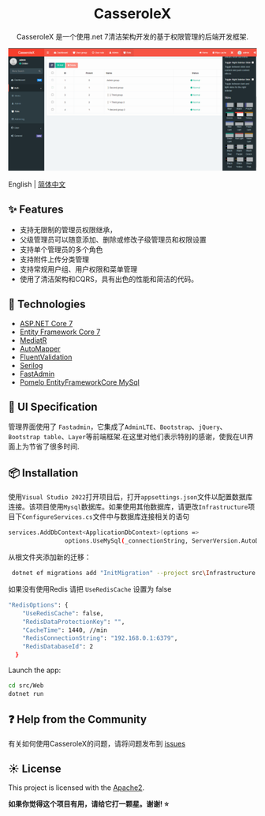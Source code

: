 <h1 align="center">
CasseroleX
</h1>

<div align="center">

CasseroleX 是一个使用.net 7清洁架构开发的基于权限管理的后端开发框架.
 
</div>

[![](template.png)](template.png)

English | [简体中文](README-zh_CN.md)


## ✨ Features

- 支持无限制的管理员权限继承，
- 父级管理员可以随意添加、删除或修改子级管理员和权限设置
- 支持单个管理员的多个角色
- 支持附件上传分类管理
- 支持常规用户组、用户权限和菜单管理
- 使用了清洁架构和CQRS，具有出色的性能和简洁的代码。
 


## 🎉 Technologies

- [ASP.NET Core 7](https://docs.microsoft.com/en-us/aspnet/core/introduction-to-aspnet-core)
- [Entity Framework Core 7](https://docs.microsoft.com/en-us/ef/core/)
- [MediatR](https://github.com/jbogard/MediatR)
- [AutoMapper](https://automapper.org/)
- [FluentValidation](https://fluentvalidation.net/)
- [Serilog](https://github.com/serilog/serilog-aspnetcore)
- [FastAdmin](https://github.com/karsonzhang/fastadmin)
- [Pomelo EntityFrameworkCore MySql](https://github.com/PomeloFoundation/Pomelo.EntityFrameworkCore.MySql) 
 

## 🎨 UI Specification

管理界面使用了 `Fastadmin`，它集成了`AdminLTE`、`Bootstrap`、`jQuery`、`Bootstrap table`、`Layer`等前端框架.在这里对他们表示特别的感谢，使我在UI界面上为节省了很多时间.


## 📦 Installation

使用`Visual Studio 2022`打开项目后，打开`appsettings.json`文件以配置数据库连接。该项目使用`Mysql`数据库。如果使用其他数据库，请更改`Infrastructure`项目下`ConfigureServices.cs`文件中与数据库连接相关的语句

```bash
services.AddDbContext<ApplicationDbContext>(options =>
                options.UseMySql(_connectionString, ServerVersion.AutoDetect(_connectionString)));
```

从根文件夹添加新的迁移：


```bash
 dotnet ef migrations add "InitMigration" --project src\Infrastructure --startup-project src\WebUI --output-dir Migrations
```

如果没有使用Redis 请把 `UseRedisCache` 设置为 false

```bash
"RedisOptions": {
    "UseRedisCache": false, 
    "RedisDataProtectionKey": "",
    "CacheTime": 1440, //min
    "RedisConnectionString": "192.168.0.1:6379",
    "RedisDatabaseId": 2
  }
```

Launch the app:
```bash
cd src/Web
dotnet run
```
  
## ❓ Help from the Community

有关如何使用CasseroleX的问题，请将问题发布到 [issues](https://github.com/Harold-Jiang/CasseroleX/issues)  
 

## ☀️ License

This project is licensed with the [Apache2](LICENSE).



**如果你觉得这个项目有用，请给它打一颗星。谢谢! ⭐**